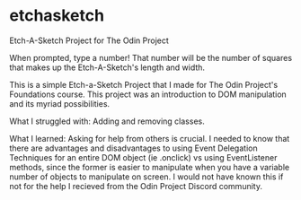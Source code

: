 # etchasketch
Etch-A-Sketch Project for The Odin Project

When prompted, type a number! That number will be the number of squares that makes up the Etch-A-Sketch's length and width.

This is a simple Etch-a-Sketch Project that I made for The Odin Project's Foundations course. This project was an introduction to DOM manipulation and its myriad possibilities. 

What I struggled with:
Adding and removing classes.

What I learned:
Asking for help from others is crucial. I needed to know that there are advantages and disadvantages to using Event Delegation Techniques for an entire DOM object (ie .onclick) vs using EventListener methods, since the former is easier to manipulate when you have a variable number of objects to manipulate on screen. I would not have known this if not for the help I recieved from the Odin Project Discord community.
